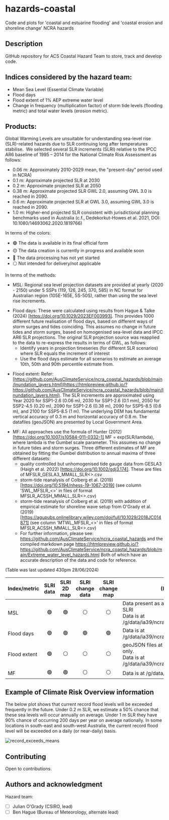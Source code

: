 # hazards-coastal
Code and plots for 'coastal and estuarine flooding' and 'coastal erosion and shoreline change' NCRA hazards

## Description
GitHub repository for ACS Coastal Hazard Team to store, track and develop code. 

## Indices considered by the hazard team:
- Mean Sea Level (Essential Climate Variable)
- Flood days
- Flood extent of 1% AEP extreme water level
- Change in frequency (multiplication factor) of storm tide levels (flooding metric) and total water levels (erosion metric).

## Products:
Global Warming Levels are unsuitable for understanding sea-level rise (SLR)-related hazards due to SLR continuing long after temperatures stabilise. 
We selected several SLR increments (SLRI) relative to the IPCC AR6 baseline of 1995 – 2014 for the National Climate Risk Assessment as follows:
- 0.06 m: Approximately 2010-2029 mean, the "present-day" period used in NCRA)
- 0.1 m: Approximate projected SLR at 2030
- 0.2 m: Approximate projected SLR at 2050
- 0.38 m: Approximate projected SLR GWL 2.0, assuming GWL 3.0 is reached in 2090.
- 0.6 m: Approximate projected SLR at GWL 3.0, assuming GWL 3.0 is reached in 2090.
- 1.0 m: Higher-end projected SLR consistent with jurisdictional planning benchmarks used in Australia (c.f., Dedekorkut-Howes et al. 2021, DOI: 10.1080/14693062.2020.1819766)
  
In terms of the colors:
- :green_circle: The data is available in its final official form
- :yellow_circle: The data creation is currently in progress and available soon
- :red_circle: The data processing has not yet started
- :white_circle: Not intended for delivery/not applicable

In terms of the methods:
- MSL: Regional sea level projection datasets are provided at yearly (2020 - 2150) under 5 SSPs (119, 126, 245, 370, 585) in NC format for Australian region (105E-165E, 5S-50S), rather than using the sea level rise increments.
* Flood days: These were calculated using results from Hague & Talke (2024) [https://doi.org/10.1029/2023EF003993]. This provides 1000 different future realisation of flood days, based on different ways of storm surges and tides coinciding. This assumes no change in future tides and storm surges, based on homogenised sea-level data and IPCC AR6 SLR projections. The original SLR projection source was reapplied to the data to re-express the results in terms of GWL, as follows:
  - Identify years in projection timeseries (for different SLR scenarios) where SLR equals the increment of interest
  - Use the flood days estimate for all scenarios to estimate an average 10th, 50th and 90th percentile estimate from.
- Flood extent: Refer: [https://github.com/AusClimateService/ncra_coastal_hazards/blob/main/Inundation_layers.html](https://htmlpreview.github.io/?https://github.com/AusClimateService/ncra_coastal_hazards/blob/main/Inundation_layers.html). The SLR increments are approximated using Year 2020 for SSP1-2.6 (0.06 m), 2030 for SSP1-2.6 (0.1 mm), 2050 for SSP2-4.5 (0.20 m), 2090 for SSP1-2.6 (0.38 m), 2090 for SSP5-8.5 (0.6 m), and 2100 for SSP5-8.5 (1 m). The underlying DEM has fundamental vertical accuracy of 0.3 m and horizontal accuracy of 0.8 m. The datafiles (geoJSON) are presented by Local Government Area.
* MF: All approaches use the formula of Hunter (2012) [https://doi.org/10.1007/s10584-011-0332-1] MF = exp(SLR/lambda), where lambda is the Gumbel scale parameter. This assumes no change in future tides and storm surges. Three different estimates of MF are obtained by fitting the Gumbel distribution to annual maxima of three different datasets:
  - quality controlled but unhomogenised tide gauge data from GESLA3 (Haigh et al. 2022) [https://doi.org/10.1002/gdj3.174]. These are files of MFSLR_GESLA3_MMALL_SLR<>.csv
  - storm-tide reanalysis of Colberg et al. (2019) [https://doi.org/10.5194/nhess-19-1067-2019]  (see column 'SWL_MFSLR_<>' in files of format MFSLR_ACSSH_MMALL_SLR<>.csv)
  - storm-tide reanalysis of Colberg et al. (2019) with addition of empirical estimate for shoreline wave setup from O'Grady et al. (2019) [https://agupubs.onlinelibrary.wiley.com/doi/full/10.1029/2018JC014871] (see column 'MTWL_MFSLR_<>' in files of format MFSLR_ACSSH_MMALL_SLR<>.csv)
  - For further information, please see: https://github.com/AusClimateService/ncra_coastal_hazards and the compiled markdown page https://htmlpreview.github.io/?https://github.com/AusClimateService/ncra_coastal_hazards/blob/main/Extreme_water_level_hazards.html
Both of which have an accurate description of the data and code for reference.

(Table was last updated 430pm 28/06/2024)

| Index/metric | SLRI data | SLRI 2D map |  SLRI change data |  SLRI change map |(Notes) |
|-----         | :-:      |:-:      |:-:            |:-:            |-----    |
| MSL |:green_circle:|:green_circle:|:white_circle:|:white_circle:|Data present as annual under SSP, not SLRI <br> Data is at /g/data/ia39/ncra/coastal/MSL|
| Flood days |:green_circle:|:green_circle:|:green_circle:|:green_circle:| Data is at /g/data/ia39/ncra/coastal/flood_days |
| Flood extent |:green_circle:|:white_circle:|:white_circle:|:white_circle:|geoJSON files at LGA scale information only. <br> Data is at /g/data/ia39/ncra/coastal/flood_extents|
| MF|:green_circle:|:green_circle:|:white_circle:|:white_circle:| Data is at /g/data/ia39/ncra/coastal/MF|

## Example of Climate Risk Overview information
The below plot shows that current record flood levels will be exceeded frequently in the future. Under 0.2 m SLR, we estimate a 50% chance that these sea levels will occur annually on average. Under 1 m SLR they have 90% chance of occurring 200 days per year on average nationally. In some locations in south-east and south-west Australia, the current record flood level will be exceeded on a daily (or near-daily) basis.

![record_exceeds_means](https://github.com/AusClimateService/hazards-coastal/assets/172552060/8bf3c947-69c9-488e-9c29-0d3af3405445)

## Contributing
Open to contributions. 

## Authors and acknowledgment
Hazard team:
- [ ] Julian O'Grady (CSIRO, lead)
- [ ] Ben Hague (Bureau of Meteorology, alternate lead)
